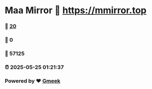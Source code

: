 # Maa Mirror :link: https://mmirror.top 
### :page_facing_up: [20](https://mmirror.top/tag.html) 
### :speech_balloon: 0 
### :hibiscus: 57125 
### :alarm_clock: 2025-05-25 01:21:37 
### Powered by :heart: [Gmeek](https://github.com/Meekdai/Gmeek)
